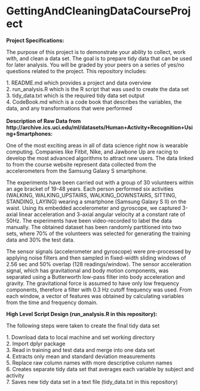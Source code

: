 # GettingAndCleaningDataCourseProject

<b>Project Specifications:</b>

The purpose of this project is to demonstrate your ability to collect, work with, and clean a data set. The goal is to prepare tidy data that can be used for later analysis. You will be graded by your peers on a series of yes/no questions related to the project. This repository includes:
<div>
    1. README.md which provides a project and data overview <br>
    2. run_analysis.R which is the R script that was used to create the data set <br>
    3. tidy_data.txt which is the required tidy data set output <br>
    4. CodeBook.md which is a code book that describes the variables, the data, and any transformations that were performed <br><br>
</div>
<b>Description of Raw Data from http://archive.ics.uci.edu/ml/datasets/Human+Activity+Recognition+Using+Smartphones:</b>

One of the most exciting areas in all of data science right now is wearable computing. Companies like Fitbit, Nike, and Jawbone Up are racing to develop the most advanced algorithms to attract new users. The data linked to from the course website represent data collected from the accelerometers from the Samsung Galaxy S smartphone.

The experiments have been carried out with a group of 30 volunteers within an age bracket of 19-48 years. Each person performed six activities (WALKING, WALKING_UPSTAIRS, WALKING_DOWNSTAIRS, SITTING, STANDING, LAYING) wearing a smartphone (Samsung Galaxy S II) on the waist. Using its embedded accelerometer and gyroscope, we captured 3-axial linear acceleration and 3-axial angular velocity at a constant rate of 50Hz. The experiments have been video-recorded to label the data manually. The obtained dataset has been randomly partitioned into two sets, where 70% of the volunteers was selected for generating the training data and 30% the test data. 

The sensor signals (accelerometer and gyroscope) were pre-processed by applying noise filters and then sampled in fixed-width sliding windows of 2.56 sec and 50% overlap (128 readings/window). The sensor acceleration signal, which has gravitational and body motion components, was separated using a Butterworth low-pass filter into body acceleration and gravity. The gravitational force is assumed to have only low frequency components, therefore a filter with 0.3 Hz cutoff frequency was used. From each window, a vector of features was obtained by calculating variables from the time and frequency domain.

<b>High Level Script Design (run_analysis.R in this repository):</b>

The following steps were taken to create the final tidy data set
<div>
    1. Download data to local machine and set working directory <br>
    2. Import dplyr package <br>
    3. Read in training and test data and merge into one data set <br>
    4. Extracts only mean and standard deviation measurements <br>
    5. Replace raw column names with more descriptive column names <br>
    6. Creates separate tidy data set that averages each variable by subject and activity <br>
    7. Saves new tidy data set in a text file (tidy_data.txt in this repository) <br>
</div>
